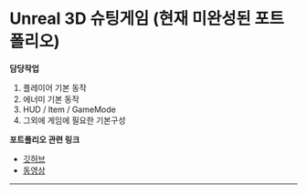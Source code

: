# Unreal 3D 슈팅게임 (현재 미완성된 포트폴리오)

**담당작업**
 1. 플레이어 기본 동작
 2. 에너미 기본 동작 
 3. HUD / Item / GameMode
 4. 그외에 게임에 필요한 기본구성

 
**포트폴리오 관련 링크**
- [깃허브](https://github.com/ricethief0/Unreal_3DShooting/tree/main/Shooting3D/Source/Shooting3D "클릭하시면 해당 포트폴리오의 깃허브로 이동합니다.")
- [동영상](https://youtu.be/nF9elvQ-Rms "클릭하시면 해당 포트폴리오의 깃허브로 이동합니다.")
---
